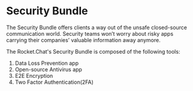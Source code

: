 # Security Bundle

The Security Bundle offers clients a way out of the unsafe closed-source communication world. Security teams won’t worry about risky apps carrying their companies’ valuable information away anymore.

The Rocket.Chat's Security Bundle is composed of the following tools:

1. Data Loss Prevention app&#x20;
2. Open-source Antivirus app
3. E2E Encryption
4. Two Factor Authentication(2FA)
